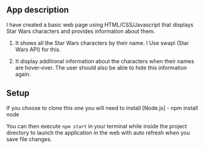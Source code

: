 ## App description

I have created a basic web page using HTML/CSS/Javascript that displays
Star Wars characters and provides information about them.


1. It shows all the Star Wars characters by their name. I Use swapi (Star Wars API) for this.
   

2. It display additional information about the characters when their names are hover-over. The user should also be able to hide this information again. 


## Setup


If you choose to clone this one you will need to install [Node.js] - npm install node

You can then execute `npm start` in your terminal while inside the project directory to launch the application in the web with auto refresh when you save file changes.


